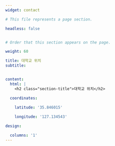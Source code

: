 ```yaml
---
widget: contact

# This file represents a page section.

headless: false


# Order that this section appears on the page.

weight: 60

title: 대학교 위치
subtitle:


content:
  html: |
    <h2 class="section-title">대학교 위치</h2>

  coordinates:
    
    latitude: '35.846015'

    longitude: '127.134543'

design:

  columns: '1'
---
```


